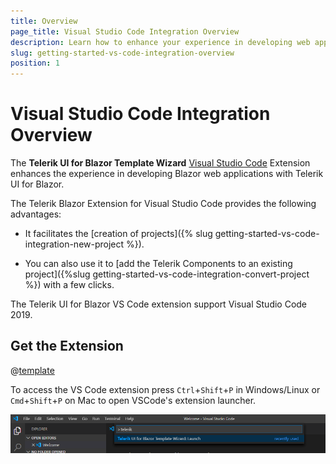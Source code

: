 ```yaml
---
title: Overview
page_title: Visual Studio Code Integration Overview
description: Learn how to enhance your experience in developing web applications with Progress Telerik UI for Blazor.
slug: getting-started-vs-code-integration-overview
position: 1
---
```


# Visual Studio Code Integration Overview

The **Telerik UI for Blazor Template Wizard** [Visual Studio Code](https://code.visualstudio.com/) Extension enhances the experience in developing Blazor web applications with Telerik UI for Blazor.


The Telerik Blazor Extension for Visual Studio Code provides the following advantages:

* It facilitates the [creation of projects]({% slug getting-started-vs-code-integration-new-project %}).

* You can also use it to [add the Telerik Components to an existing project]({%slug getting-started-vs-code-integration-convert-project %}) with a few clicks.


The Telerik UI for Blazor VS Code extension support Visual Studio Code 2019.

## Get the Extension

@[template](/_contentTemplates/common/general-info.md#vsx-download)

To access the VS Code extension press `Ctrl`+`Shift`+`P` in Windows/Linux or `Cmd`+`Shift`+`P` on Mac to open VSCode's extension launcher.

![launch Telerik Blazor VS Code extension](images/launch-extension.png)
